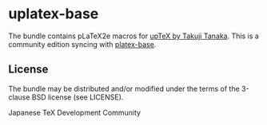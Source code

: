 # uplatex-base

The bundle contains pLaTeX2e macros for [upTeX by Takuji Tanaka](http://www.t-lab.opal.ne.jp/tex/uptex_en.html).
This is a community edition syncing with [platex-base](https://github.com/texjporg/platex-base).

## License

The bundle may be distributed and/or modified under the terms of
the 3-clause BSD license (see LICENSE).

Japanese TeX Development Community
